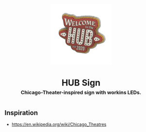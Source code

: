 <!-- 2023-10-19 -->

<p align="center">
  <img src="../../plans/hub-sign/images/wireframe.png" width="40%"/>
</p>
<h1 align="center">
  HUB Sign
  <br>
  <sup><sub><sup>Chicago-Theater-inspired sign with workins LEDs.<sup></sub>
</h1>


## Inspiration

- https://en.wikipedia.org/wiki/Chicago_Theatres

